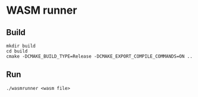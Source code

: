 # WASM runner

## Build

```console
mkdir build
cd build
cmake -DCMAKE_BUILD_TYPE=Release -DCMAKE_EXPORT_COMPILE_COMMANDS=ON ..
```

## Run
```console
./wasmrunner <wasm file>
```

